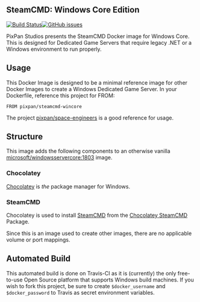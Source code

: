 ## SteamCMD: Windows Core Edition

[![Build Status](https://travis-ci.com/yamlCase/docker-steamcmd-wincore.svg?branch=master)](https://travis-ci.com/yamlCase/docker-steamcmd-wincore)[![GitHub issues](https://img.shields.io/github/issues/yamlCase/docker-steamcmd-wincore.svg)](https://github.com/yamlCase/docker-steamcmd-wincore/issues)

PixPan Studios presents the SteamCMD Docker image for Windows Core.  This is designed for Dedicated Game Servers that require legacy .NET or a Windows environment to run properly.

## Usage
This Docker Image is designed to be a minimal reference image for other Docker Images to create a Windows Dedicated Game Server.  In your Dockerfile, reference this project for FROM:

 ```
 FROM pixpan/steamcmd-wincore
 ```
 
 The project [pixpan/space-engineers](https://hub.docker.com/r/pixpan/space-engineers/) is a good reference for usage.

## Structure
This image adds the following components to an otherwise vanilla [microsoft/windowsservercore:1803](https://hub.docker.com/r/microsoft/windowsservercore/) image.

### Chocolatey
[Chocolatey](https://chocolatey.org) is *the* package manager for Windows.

### SteamCMD
Chocolatey is used to install [SteamCMD](https://developer.valvesoftware.com/wiki/SteamCMD) from the [Chocolatey SteamCMD](https://chocolatey.org/packages/steamcmd) Package.

Since this is an image used to create other images, there are no applicable volume or port mappings.


## Automated Build
This automated build is done on Travis-CI as it is (currently) the only free-to-use Open Source platform that supports Windows build machines.  If you wish to fork this project, be sure to create `$docker_username` and `$docker_password` to Travis as secret environment variables.